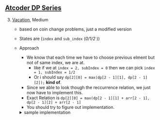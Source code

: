## [Atcoder DP Series](https://atcoder.jp/contests/dp/tasks)
3. [Vacation](https://atcoder.jp/contests/dp/tasks/dp_c), Medium
    - based on coin change problems, just a modified version
    - States are (`index` and `sub_index` (*0/1/2* ))
    - Approach
        - We know that each time we have to choose previous elment but not of same index, we are at.
            - like if we at `index = 2, subIndex = 0` then we can pick `index = 1, subIndex = 1/2`
            - Or i should say `dp[2][0] = max(dp[2 - 1][1], dp[2 - 1][2]);` **kind of**.
        - Since we able to look though the reccurrence relation, we just now have to implement this.
        - Exact Relation is `dp[2][0] = max(dp[2 - 1][1] + arr[2 - 1], dp[2 - 1][2] + arr[2 - 1]`
        - You should try to figure out implementation. 
        <details>
        <summary>sample implementation</summary>

        ```cpp
        int n; cin >> n;
        std ::vector<std ::vector<int>> arr(n, vi(3));
        
        for (int i = 0; i < n; i++)
            for (int j = 0; j < 3; j++)
                cin >> arr[i][j];
                
        std ::vector<std ::vector<int>> dp(n + 1, vi(3, 0));
        
        for (int i = 0; i <= n; i++) {
            for (int j = 0; j < 3; j++) {
                if (i == 0) {
                    dp[i][j] = 0;
                } else {
                    dp[i][j] = max(dp[i - 1][(j + 1) % 3] + arr[i - 1][j],
                    dp[i - 1][(j + 2) % 3] + arr[i - 1][j]);
                }
        }
        cout << max(dp[n][0], max(dp[n][1], dp[n][2])) << '\n';

        ```
        </details>
